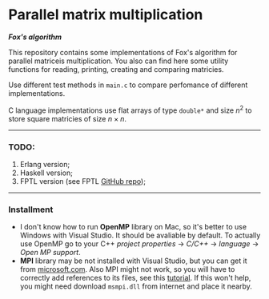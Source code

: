# Parallel matrix multiplication

***Fox's algorithm***


This repository contains some implementations of Fox's algorithm for parallel matriceis multiplication. 
You also can find here some utility functions for reading, printing, creating and comparing matricies. 

Use different test methods in `main.c` to compare perfomance of different implementations.

C language implementations use flat arrays of type `double*` and size $n^2$ to store square matricies of size $n \times n$. 

----

### TODO:
1. Erlang version;
2. Haskell version;
3. FPTL version (see FPTL [GitHub repo](https://github.com/Zumisha/FPTL));

----

### Installment

- I don't know how to run **OpenMP** library on Mac, so it's better to use Windows with Visual Studio. It should be avaliable by default.
  To actually use OpenMP go to your C++ *project properties* -> *C/C++* -> *language* -> *Open MP support*.
- **MPI** library may be not installed with Visual Studio, but you can get it from [microsoft.com](https://www.microsoft.com/en-us/download/details.aspx?id=105289). 
  Also MPI might not work, so you will have to correctly add references to its files, see this [tutorial](https://610yilingliu.github.io/2020/07/21/ConfigureOpenMPI/). 
  If this won't help, you might need download `msmpi.dll` from internet and place it nearby.


